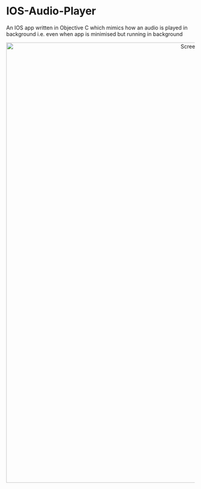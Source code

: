 # IOS-Audio-Player
An IOS app written in Objective C which mimics how an audio is played in background i.e. even when app is minimised but running in background
<p align="center">
<img width="1174" alt="Screenshot 2023-04-25 at 3 27 23 PM" src="https://user-images.githubusercontent.com/48135129/234244750-f8f32cae-e778-4b0b-9099-532f2f7878c4.png">
</p>
